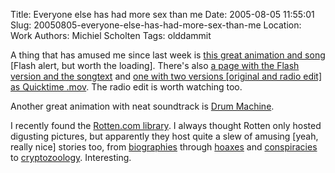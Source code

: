Title: Everyone else has had more sex than me
Date: 2005-08-05 11:55:01
Slug: 20050805-everyone-else-has-had-more-sex-than-me
Location: Work
Authors: Michiel Scholten
Tags: olddammit

<p>A thing that has amused me since last week is <a href="http://www.albinoblacksheep.com/flash/bunny.php">this great animation and song</a> [Flash alert, but worth the loading]. There's also <a href="http://www.trunkmonkey.com/content/view/57/59/">a page with the Flash version and the songtext</a> and <a href="http://www.madman.com.au/tism/bunny/">one with two versions [original and radio edit] as Quicktime .mov</a>. The radio edit is worth watching too.</p>

<p>Another great animation with neat soundtrack is <a href="http://www.albinoblacksheep.com/flash/drum.php">Drum Machine</a>.</p>

<p>I recently found the <a href="http://www.rotten.com/library/">Rotten.com library</a>. I always thought Rotten only hosted digusting pictures, but apparently they host quite a slew of amusing [yeah, really nice] stories too, from <a href="http://www.rotten.com/library/bio/">biographies</a> through <a href="http://www.rotten.com/library/hoaxes/">hoaxes</a> and <a href="http://www.rotten.com/library/conspiracy/">conspiracies</a> to <a href="http://www.rotten.com/library/cryptozoology/">cryptozoology</a>. Interesting.</p>